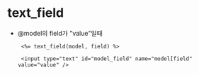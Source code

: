 # text_field
 * @model의 field가 "value"일때

        <%= text_field(model, field) %>

        <input type="text" id="model_field" name="model[field" value="value" />

